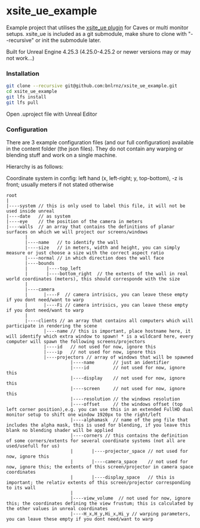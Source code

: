 # xsite_ue_example
Example project that utilises the [xsite_ue plugin](https://github.com/bnlrnz/xsite_ue) for Caves or multi monitor setups. xsite_ue is included as a git submodule, make shure to clone with "--recursive" or init the submodule later.

Built for Unreal Engine 4.25.3 (4.25.0-4.25.2 or newer versions may or may not work...)

### Installation

```Bash
git clone --recursive git@github.com:bnlrnz/xsite_ue_example.git
cd xsite_ue_example
git lfs install
git lfs pull
```
Open .uproject file with Unreal Editor

### Configuration

There are 3 example configuration files (and our full configuration) available in the content folder (the json files). They do not contain any warping or blending stuff and work on a single machine.

Hierarchy is as follows:

Coordinate system in config: left hand (x, left-right; y, top-bottom), -z is front; usually meters if not stated otherwise

```
root
|
|----system // this is only used to label this file, it will not be used inside unreal
|----date   // as system
|----eye    // the position of the camera in meters
|----walls  // an array that contains the definitions of planar surfaces on which we will project our screens/windows
       |
       |----name   // to identify the wall
       |----size   // in meters, width and height, you can simply measure or just choose a size with the correct aspect ratio
       |----normal // in which direction does the wall face
       |----bounds
       |       |----top_left
       |       |----bottom_right  // the extents of the wall in real world coordinates (meters), this should corresponde with the size
       |
       |----camera
       |      |----F  // camera intrisics, you can leave these empty if you dont need/want to warp
       |      |----Fi // camera intrisics, you can leave these empty if you dont need/want to warp
       |
       |----clients // an array that contains all computers which will participate in rendering the scene
              |----name // this is important, place hostname here, it will identify which extra window to spawn! * is a wildcard here, every computer will spawn the following screens/projectors
              |----id   // not used for now, ignore this
              |----ip   // not used for now, ignore this
              |----projectors // array of windows that will be spawned
                        |----name       // just an identifier
                        |----id         // not used for now, ignore this
                        |----display    // not used for now, ignore this
                        |----screen     // not used for now, ignore this
                        |----resolution // the windows resolution
                        |----offset     // the windows offset (top left corner position),e.g. you can use this in an extended FullHD dual monitor setup to shift one window 1920px to the right/left
                        |----alphamask  // name of the png file that includes the alpha mask, this is used for blending, if you leave this blank no blending shader will be applied
                        |----corners // this contains the definition of some corners/extents for several coordinate systems (not all are used/usefull for us)
                        |       |----projector_space // not used for now, ignore this
                        |       |----camera_space    // not used for now, ignore this; the extents of this screen/projector in camera space coordinates
                        |       |----display_space   // this is important; the relativ extents of this screen/projector corresponding to its wall
                        |
                        |----view_volume  // not used for now, ignore this; the coordinates defining the view frustum; this is calculated by the other values in unreal coordinates
                        |----H_x,H_y,Hi_x,Hi_y // warping parameters, you can leave these empty if you dont need/want to warp
```
